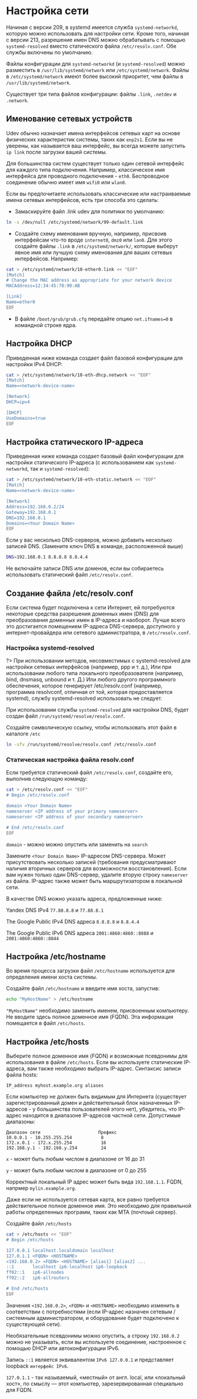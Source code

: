 # Настройка сети

Начиная с версии 209, в systemd имеется служба `systemd-networkd`, которую можно использовать для настройки сети. Кроме того, начиная с версии 213, разрешение имен DNS можно обрабатывать с помощью `systemd-resolved` вместо статического файла `/etc/resolv.conf`. Обе службы включены по умолчанию.

Файлы конфигурации для `systemd-networkd` (и `systemd-resolved`) можно разместить в `/usr/lib/systemd/network` или `/etc/systemd/network`. Файлы в `/etc/systemd/network` имеют более высокий приоритет, чем файлы в `/usr/lib/systemd/network`.

Существует три типа файлов конфигурации: файлы `.link`, `.netdev` и `.network`.

## Именование сетевых устройств

Udev обычно назначает имена интерфейсов сетевых карт на основе физических характеристик системы, таких как `enp2s1`. Если вы не уверены, как называется ваш интерфейс, вы всегда можете запустить `ip link` после загрузки вашей системы.

Для большинства систем существует только один сетевой интерфейс для каждого типа подключения. Например, классическое имя интерфейса для проводного подключения - `eth0`. Беспроводное соединение обычно имеет имя `wifi0` или `wlan0`.

Если вы предпочитаете использовать классические или настраиваемые имена сетевых интерфейсов, есть три способа это сделать:

- Замаскируйте файл .link udev для политики по умолчанию:

```bash
ln -s /dev/null /etc/systemd/network/99-default.link
```

- Создайте схему именования вручную, например, присвоив интерфейсам что-то вроде `internet0`, `dmz0` или `lan0`. Для этого создайте файлы `.link` в `/etc/systemd/network/`, которые выберут явное имя или лучшую схему именования для ваших сетевых интерфейсов. Например:

```bash
cat > /etc/systemd/network/10-ether0.link << "EOF"
[Match]
# Change the MAC address as appropriate for your network device
MACAddress=12:34:45:78:90:AB

[Link]
Name=ether0
EOF

```

- В файле `/boot/grub/grub.cfg` передайте опцию `net.ifnames=0` в командной строке ядра.

## Настройка DHCP

Приведенная ниже команда создает файл базовой конфигурации для настройки IPv4 DHCP:

```bash
cat > /etc/systemd/network/10-eth-dhcp.network << "EOF"
[Match]
Name=<network-device-name>

[Network]
DHCP=ipv4

[DHCP]
UseDomains=true
EOF

```

## Настройка статического IP-адреса

Приведенная ниже команда создает базовый файл конфигурации для настройки статического IP-адреса (с использованием как `systemd-networkd`, так и `systemd-resolved`):

```bash
cat > /etc/systemd/network/10-eth-static.network << "EOF"
[Match]
Name=<network-device-name>

[Network]
Address=192.168.0.2/24
Gateway=192.168.0.1
DNS=192.168.0.1
Domains=<Your Domain Name>
EOF
```

Если у вас несколько DNS-серверов, можно добавить несколько записей DNS. (Замените ключ DNS в команде, расположенной выше)

```bash
DNS=192.168.0.1 8.8.8.8 8.8.4.4
```

Не включайте записи DNS или доменов, если вы собираетесь использовать статический файл `/etc/resolv.conf`.

## Создание файла /etc/resolv.conf

Если система будет подключена к сети Интернет, ей потребуются некоторые средства разрешения доменных имен (DNS) для преобразования доменных имен в IP-адреса и наоборот. Лучше всего это достигается помещением IP-адреса DNS-сервера, доступного у интернет-провайдера или сетевого администратора, в `/etc/resolv.conf`.

### Настройка systemd-resolved

?> При использовании методов, несовместимых с systemd-resolved для настройки сетевых интерфейсов (например, ppp и т. д.), Или при использовании любого типа локального преобразователя (например, bind, dnsmasq, unbound и т. Д.) Или любого другого программного обеспечения, которое генерирует /etc/resolv.conf (например, программа resolvconf, отличная от той, которая предоставляется systemd), службу systemd-resolved использовать не следует.

При использовании службы `systemd-resolved` для настройки DNS, будет создан файл `/run/systemd/resolve/resolv.conf`.

Создайте символическую ссылку, чтобы использовать этот файл в каталоге `/etc`

```bash
ln -sfv /run/systemd/resolve/resolv.conf /etc/resolv.conf
```

### Статическая настройка файла resolv.conf

Если требуется статический файл `/etc/resolv.conf`, создайте его, выполнив следующую команду:

```bash
cat > /etc/resolv.conf << "EOF"
# Begin /etc/resolv.conf

domain <Your Domain Name>
nameserver <IP address of your primary nameserver>
nameserver <IP address of your secondary nameserver>

# End /etc/resolv.conf
EOF

```

`domain` - можно можно опустить или заменить на `search`

Замените `<Your Domain Name>` IP-адресом DNS-сервера. Может присутствовать несколько записей (требования предусматривают наличия вторичных серверов для возможности восстановления). Если вам нужен только один DNS-сервер, удалите вторую строку `nameserver` из файла. IP-адрес также может быть маршрутизатором в локальной сети.

В качестве DNS можно указать адреса, предложенные ниже:

Yandex DNS IPv4 `77.88.8.8` и `77.88.8.1`

The Google Public IPv4 DNS адреса `8.8.8.8` и `8.8.4.4`

The Google Public IPv6 DNS адреса `2001:4860:4860::8888` и `2001:4860:4860::8844`

## Настройка /etc/hostname

Во время процесса загрузки файл `/etc/hostname` используется для определения имени хоста системы.

Создайте файл `/etc/hostname` и введите имя хоста, запустив:

```bash
echo "MyHostName" > /etc/hostname
```

`"MyHostName"` необходимо заменить именем, присвоенным компьютеру. Не вводите здесь полное доменное имя (FQDN). Эта информация помещается в файл `/etc/hosts`.

## Настройка /etc/hosts

Выберите полное доменное имя (FQDN) и возможные псевдонимы для использования в файле `/etc/hosts`. Если вы используете статические IP-адреса, вам также необходимо выбрать IP-адрес. Синтаксис записи файла hosts:

```
IP_address myhost.example.org aliases
```

Если компьютер не должен быть видимым для Интернета (существует зарегистрированный домен и действительный блок назначенных IP-адресов - у большинства пользователей этого нет), убедитесь, что IP-адрес находится в диапазоне IP-адресов частной сети. Допустимые диапазоны:

```
Диапазон сети                      Префикс
10.0.0.1 - 10.255.255.254           8
172.x.0.1 - 172.x.255.254           16
192.168.y.1 - 192.168.y.254         24
```

`x` - может быть любым числом в диапазоне от 16 до 31

`y` - может быть любым числом в диапазоне от 0 до 255

Корректный локальный IP адрес может быть вида `192.168.1.1`. FQDN, напрмер `mylin.example.org`.

Даже если не используется сетевая карта, все равно требуется действительное полное доменное имя. Это необходимо для правильной работы определенных программ, таких как MTA (почтоый сервер).

Создайте файл `/etc/hosts`

```bash
cat > /etc/hosts << "EOF"
# Begin /etc/hosts

127.0.0.1 localhost.localdomain localhost
127.0.1.1 <FQDN> <HOSTNAME>
<192.168.0.2> <FQDN> <HOSTNAME> [alias1] [alias2] ...
::1       localhost ip6-localhost ip6-loopback
ff02::1   ip6-allnodes
ff02::2   ip6-allrouters

# End /etc/hosts
EOF

```

Значения `<192.168.0.2>`, `<FQDN>` и `<HOSTNAME>` необходимо изменить в соответствии с потребностями (если IP-адрес назначен сетевым / системным администратором, и оборудование будет подключено к существующей сети).

Необязательные псевдонимы можно опустить, а строку `192.168.0.2` можно не указывать, если вы используете соединение, настроенное с помощью DHCP или автоконфигурации IPv6.

Запись `::1` является эквивалентом `IPv6 127.0.0.1` и представляет loopback `интерфейс IPv6`.

`127.0.1.1` - так называемый, «местный» от англ. local, или «локальный хост», по смыслу — этот компьютер, зарезервированная специально для FQDN.
